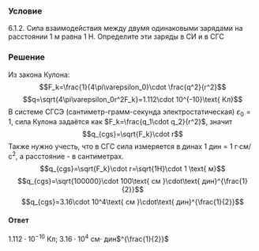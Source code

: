 ###  Условие 

$6.1.2.$ Сила взаимодействия между двумя одинаковыми зарядами на расстоянии $1$ м равна $1$ Н. Определите эти заряды в СИ и в СГС 

### Решение

Из закона Кулона: $$F_k=\frac{1}{4\pi\varepsilon_0}\cdot \frac{q^2}{r^2}$$ $$q=\sqrt{4\pi\varepsilon_0r^2F_k}=1.112\cdot 10^{-10}\text{ Кл}$$ В системе СГСЭ (сантиметр-грамм-секунда электростатическая) $\varepsilon_0=1$, сила Кулона задаётся как $F_k=\frac{q_1\cdot q_2}{r^2}$, значит $$q_{cgs}=\sqrt{F_k}\cdot r$$ Также нужно учесть, что в СГС сила измеряется в динах 1 дин = 1 г·см/с$^2$, а расстояние - в сантиметрах. $$q_{cgs}=\sqrt{F_k}\cdot r=\sqrt{1H}\cdot 1 \text{ м}$$ $$q_{cgs}=\sqrt{100000}\cdot 100\text{ см }\cdot\text{ дин}^{\frac{1}{2}}$$ $$q_{cgs}=3.16\cdot 10^4\text{ см }\cdot\text{ дин}^{\frac{1}{2}}$$ 

#### Ответ

$1.112\cdot 10^{-10}$ Кл; $3.16\cdot 10^4$ см$\cdot$ дин$^{\frac{1}{2}}$ 
